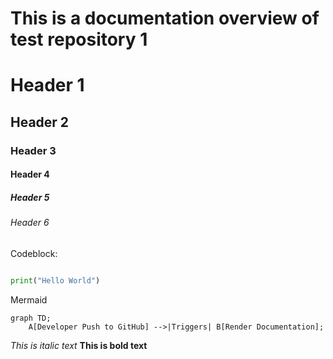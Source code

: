 # This is a documentation overview of test repository 1

# Header 1
## Header 2
### Header 3
#### Header 4
##### Header 5
###### Header 6

Codeblock:

```python

print("Hello World")

```

Mermaid

```mermaid
graph TD;
    A[Developer Push to GitHub] -->|Triggers| B[Render Documentation];

```

*This is italic text*
**This is bold text**


